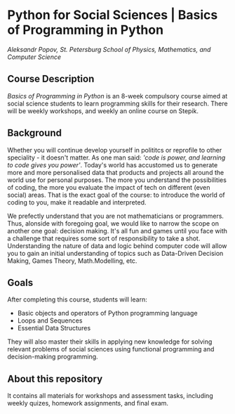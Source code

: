 # Python for Social Sciences | Basics of Programming in Python 

_Aleksandr Popov, St. Petersburg School of Physics, Mathematics, and Computer Science_

## Course Description

_Basics of Programming in Python_ is an 8-week compulsory course aimed at social science students to learn programming skills for their research. There will be weekly workshops, and weekly an online course on Stepik. 

## Background 

Whether you will continue develop yourself in polititcs or reprofile to other speciality - it doesn't matter. As one man said: *'code is power, and learning to code gives you power'*. Today's world has accustomed us to generate more and more personalised data that products and projects all around the world use for personal purposes. The more you understand the possibilities of coding, the more you evaluate the impact of tech on different (even social) areas. That is the exact goal of the course: to introduce the world of coding to you, make it readable and interpreted.

We prefectly understand that you are not mathematicians or programmers. Thus, alonside with foregoing goal, we would like to narrow the scope on another one goal: decision making. It's all fun and games until you face with a challenge that requires some sort of responsibility to take a shot. Understanding the nature of data and logic behind computer code will allow you to gain an initial understanding of topics such as Data-Driven Decision Making, Games Theory, Math.Modelling, etc.

## Goals

After completing this course, students will learn:
* Basic objects and operators of Python programming language
* Loops and Sequences
* Essential Data Structures

They will also master their skills in applying new knowledge for solving relevant problems of social sciences using functional programming and decision-making programming.

## About this repository

It contains all materials for workshops and assessment tasks, including weekly quizes, homework assignments, and final exam. 
